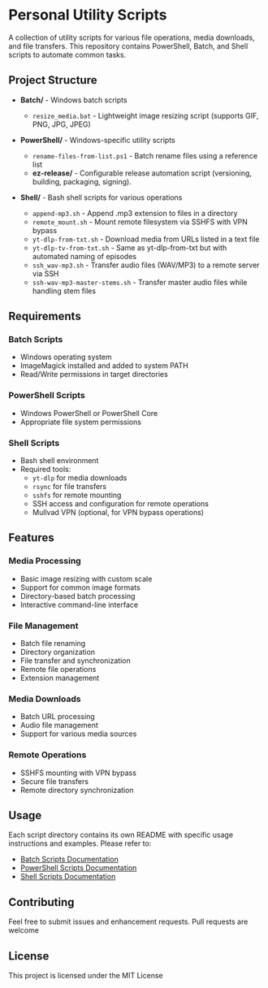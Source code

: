 # Personal Utility Scripts

A collection of utility scripts for various file operations, media downloads, and file transfers. This repository contains PowerShell, Batch, and Shell scripts to automate common tasks.

## Project Structure

- **Batch/** - Windows batch scripts
  - `resize_media.bat` - Lightweight image resizing script (supports GIF, PNG, JPG, JPEG)

- **PowerShell/** - Windows-specific utility scripts
  - `rename-files-from-list.ps1` - Batch rename files using a reference list
  - **ez-release/** - Configurable release automation script (versioning, building, packaging, signing).

- **Shell/** - Bash shell scripts for various operations
  - `append-mp3.sh` - Append .mp3 extension to files in a directory
  - `remote_mount.sh` - Mount remote filesystem via SSHFS with VPN bypass
  - `yt-dlp-from-txt.sh` - Download media from URLs listed in a text file
  - `yt-dlp-tv-from-txt.sh` - Same as yt-dlp-from-txt but with automated naming of episodes
  - `ssh_wav-mp3.sh` - Transfer audio files (WAV/MP3) to a remote server via SSH
  - `ssh-wav-mp3-master-stems.sh` - Transfer master audio files while handling stem files

## Requirements

### Batch Scripts
- Windows operating system
- ImageMagick installed and added to system PATH
- Read/Write permissions in target directories

### PowerShell Scripts
- Windows PowerShell or PowerShell Core
- Appropriate file system permissions

### Shell Scripts
- Bash shell environment
- Required tools:
  - `yt-dlp` for media downloads
  - `rsync` for file transfers
  - `sshfs` for remote mounting
  - SSH access and configuration for remote operations
  - Mullvad VPN (optional, for VPN bypass operations)

## Features

### Media Processing
- Basic image resizing with custom scale
- Support for common image formats
- Directory-based batch processing
- Interactive command-line interface

### File Management
- Batch file renaming
- Directory organization
- File transfer and synchronization
- Remote file operations
- Extension management

### Media Downloads
- Batch URL processing
- Audio file management
- Support for various media sources

### Remote Operations
- SSHFS mounting with VPN bypass
- Secure file transfers
- Remote directory synchronization

## Usage

Each script directory contains its own README with specific usage instructions and examples. Please refer to:
- [Batch Scripts Documentation](./Batch/README.md)
- [PowerShell Scripts Documentation](./PowerShell/README.md)
- [Shell Scripts Documentation](./Shell/README.md)

## Contributing

Feel free to submit issues and enhancement requests. Pull requests are welcome

## License

This project is licensed under the MIT License